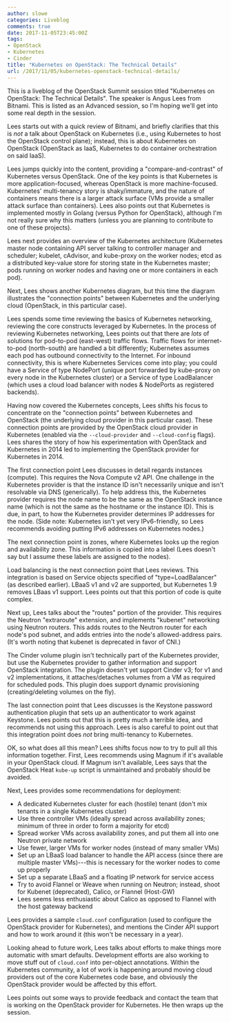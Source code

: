 ```yaml
---
author: slowe
categories: Liveblog
comments: true
date: 2017-11-05T23:45:00Z
tags:
- OpenStack
- Kubernetes
- Cinder
title: "Kubernetes on OpenStack: The Technical Details"
url: /2017/11/05/kubernetes-openstack-technical-details/
---
```


This is a liveblog of the OpenStack Summit session titled "Kubernetes on OpenStack: The Technical Details". The speaker is Angus Lees from Bitnami. This is listed as an Advanced session, so I'm hoping we'll get into some real depth in the session.<!--more-->

Lees starts out with a quick review of Bitnami, and briefly clarifies that this is _not_ a talk about OpenStack on Kubernetes (i.e., using Kubernetes to host the OpenStack control plane); instead, this is about Kubernetes on OpenStack (OpenStack as IaaS, Kubernetes to do container orchestration on said IaaS).

Lees jumps quickly into the content, providing a "compare-and-contrast" of Kubernetes versus OpenStack. One of the key points is that Kubernetes is more application-focused, whereas OpenStack is more machine-focused. Kubernetes' multi-tenancy story is shaky/immature, and the nature of containers means there is a larger attack surface (VMs provide a smaller attack surface than containers). Lees also points out that Kubernetes is implemented mostly in Golang (versus Python for OpenStack), although I'm not really sure why this matters (unless you are planning to contribute to one of these projects).

Lees next provides an overview of the Kubernetes architecture (Kubernetes master node containing API server talking to controller manager and scheduler; kubelet, cAdvisor, and kube-proxy on the worker nodes; etcd as a distributed key-value store for storing state in the Kubernetes master; pods running on worker nodes and having one or more containers in each pod).

Next, Lees shows another Kubernetes diagram, but this time the diagram illustrates the "connection points" between Kubernetes and the underlying cloud (OpenStack, in this particular case).

Lees spends some time reviewing the basics of Kubernetes networking, reviewing the core constructs leveraged by Kubernetes. In the process of reviewing Kubernetes networking, Lees points out that there are _lots_ of solutions for pod-to-pod (east-west) traffic flows. Traffic flows for internet-to-pod (north-south) are handled a bit differently; Kubernetes assumes each pod has outbound connectivity to the Internet. For inbound connectivity, this is where Kubernetes Services come into play; you could have a Service of type NodePort (unique port forwarded by kube-proxy on every node in the Kubernetes cluster) or a Service of type LoadBalancer (which uses a cloud load balancer with nodes & NodePorts as registered backends).

Having now covered the Kubernetes concepts, Lees shifts his focus to concentrate on the "connection points" between Kubernetes and OpenStack (the underlying cloud provider in this particular case). These connection points are provided by the OpenStack cloud provider in Kubernetes (enabled via the `--cloud-provider` and `--cloud-config` flags). Lees shares the story of how his experimentation with OpenStack and Kubernetes in 2014 led to implementing the OpenStack provider for Kubernetes in 2014.

The first connection point Lees discusses in detail regards instances (compute). This requires the Nova Compute v2 API. One challenge in the Kubernetes provider is that the instance ID isn't necessarily unique and isn't resolvable via DNS (generically). To help address this, the Kubernetes provider requires the node name to be the same as the OpenStack instance name (which is not the same as the hostname or the instance ID). This is due, in part, to how the Kubernetes provider determines IP addresses for the node. (Side note: Kubernetes isn't yet very IPv6-friendly, so Lees recommends avoiding putting IPv6 addresses on Kubernetes nodes.)

The next connection point is zones, where Kubernetes looks up the region and availability zone. This information is copied into a label (Lees doesn't say but I assume these labels are assigned to the nodes).

Load balancing is the next connection point that Lees reviews. This integration is based on Service objects specified of "type=LoadBalancer" (as described earlier). LBaaS v1 and v2 are supported, but Kubernetes 1.9 removes LBaas v1 support. Lees points out that this portion of code is quite complex.

Next up, Lees talks about the "routes" portion of the provider. This requires the Neutron "extraroute" extension, and implements "kubenet" networking using Neutron routers. This adds routes to the Neutron router for each node's pod subnet, and adds entries into the node's allowed-address pairs. (It's worth noting that kubenet is deprecated in favor of CNI.)

The Cinder volume plugin isn't technically part of the Kubernetes provider, but use the Kubernetes provider to gather information and support OpenStack integration. The plugin doesn't yet support Cinder v3; for v1 and v2 implementations, it attaches/detaches volumes from a VM as required for scheduled pods. This plugin does support dynamic provisioning (creating/deleting volumes on the fly).

The last connection point that Lees discusses is the Keystone password authentication plugin that sets up an authenticator to work against Keystone. Lees points out that this is pretty much a terrible idea, and recommends not using this approach. Lees is also careful to point out that this integration point does _not_ bring multi-tenancy to Kubernetes.

OK, so what does all this mean? Lees shifts focus now to try to pull all this information together. First, Lees recommends using Magnum if it's available in your OpenStack cloud. If Magnum isn't available, Lees says that the OpenStack Heat `kube-up` script is unmaintained and probably should be avoided.

Next, Lees provides some recommendations for deployment:

* A dedicated Kubernetes cluster for each (hostile) tenant (don't mix tenants in a single Kubernetes cluster)
* Use three controller VMs (ideally spread across availability zones; minimum of three in order to form a majority for etcd)
* Spread worker VMs across availability zones, and put them all into one Neutron private network
* Use fewer, larger VMs for worker nodes (instead of many smaller VMs)
* Set up an LBaaS load balancer to handle the API access (since there are multiple master VMs)---this is necessary for the worker nodes to come up properly
* Set up a separate LBaaS and a floating IP network for service access
* Try to avoid Flannel or Weave when running on Neutron; instead, shoot for Kubenet (deprecated), Calico, or Flannel (Host-GW)
* Lees seems less enthusiastic about Calico as opposed to Flannel with the host gateway backend

Lees provides a sample `cloud.conf` configuration (used to configure the OpenStack provider for Kubernetes), and mentions the Cinder API support and how to work around it (this won't be necessary in a year). 

Looking ahead to future work, Lees talks about efforts to make things more automatic with smart defaults. Development efforts are also working to move stuff out of `cloud.conf` into per-object annotations. Within the Kubernetes community, a lot of work is happening around moving cloud providers out of the core Kubernetes code base, and obviously the OpenStack provider would be affected by this effort.

Lees points out some ways to provide feedback and contact the team that is working on the OpenStack provider for Kubernetes. He then wraps up the session.
